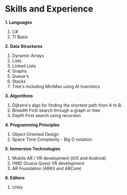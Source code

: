 # Skills and Experience
**1. Languages**
   1. C#
   2. TI Basic
     
**2. Data Structures** 
   1. Dynamic Arrays
   2. Lists
   3. Linked Lists
   4. Graphs
   5. Queue's
   6. Stacks
   7. Tree's including MiniMax using AI hueristics
     
**3. Algorithms**
   1.  Dijkstra's algo for finding the shortest path from A to B.
   2.  Breadth First search through a graph or tree 
   3.  Depth First search using recursion 
   
**4. Programming Principles**
   1. Object Oriented Design
   2. Space Time Complexity - Big O notation
     
**5. Immersive Technologies**
   1.  Mobile AR / VR  development (iOS and Android)
   2.  HMD Oculus Quest VR development 
   3.  AR Foundation (ARKit and ARCore)
   
**6. Editors**
   1. Unity
  

